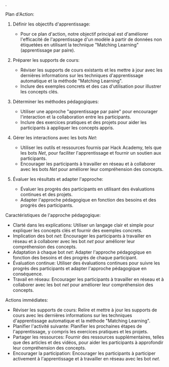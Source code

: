 .

Plan d'Action:

1. Définir les objectifs d'apprentissage:
   - Pour ce plan d'action, notre objectif principal est d'améliorer l'efficacité de l'apprentissage d'un modèle à partir de données non étiquetées en utilisant la technique "Matching Learning" (apprentissage par paire).

2. Préparer les supports de cours:
   - Réviser les supports de cours existants et les mettre à jour avec les dernières informations sur les techniques d'apprentissage automatique et la méthode "Matching Learning".
   - Inclure des exemples concrets et des cas d'utilisation pour illustrer les concepts clés.

3. Déterminer les méthodes pédagogiques:
   - Utiliser une approche "apprentissage par paire" pour encourager l'interaction et la collaboration entre les participants.
   - Inclure des exercices pratiques et des projets pour aider les participants à appliquer les concepts appris.

4. Gérer les interactions avec les bots _Net_:
   - Utiliser les outils et ressources fournis par Hack Academy, tels que les bots _Net_, pour faciliter l'apprentissage et fournir un soutien aux participants.
   - Encourager les participants à travailler en réseau et à collaborer avec les bots _Net_ pour améliorer leur compréhension des concepts.

5. Évaluer les résultats et adapter l'approche:
   - Évaluer les progrès des participants en utilisant des évaluations continues et des projets.
   - Adapter l'approche pédagogique en fonction des besoins et des progrès des participants.

Caractéristiques de l'approche pédagogique:

- Clarté dans les explications: Utiliser un langage clair et simple pour expliquer les concepts clés et fournir des exemples concrets.
- Implication des bot _net_: Encourager les participants à travailler en réseau et à collaborer avec les bot _net_ pour améliorer leur compréhension des concepts.
- Adaptation à chaque bot _net_: Adapter l'approche pédagogique en fonction des besoins et des progrès de chaque participant.
- Évaluation continue: Utiliser des évaluations continues pour suivre les progrès des participants et adapter l'approche pédagogique en conséquence.
- Travail en réseau: Encourager les participants à travailler en réseau et à collaborer avec les bot _net_ pour améliorer leur compréhension des concepts.

Actions immédiates:

- Réviser les supports de cours: Relire et mettre à jour les supports de cours avec les dernières informations sur les techniques d'apprentissage automatique et la méthode "Matching Learning".
- Planifier l'activité suivante: Planifier les prochaines étapes de l'apprentissage, y compris les exercices pratiques et les projets.
- Partager les ressources: Fournir des ressources supplémentaires, telles que des articles et des vidéos, pour aider les participants à approfondir leur compréhension des concepts.
- Encourager la participation: Encourager les participants à participer activement à l'apprentissage et à travailler en réseau avec les bot _net_.
